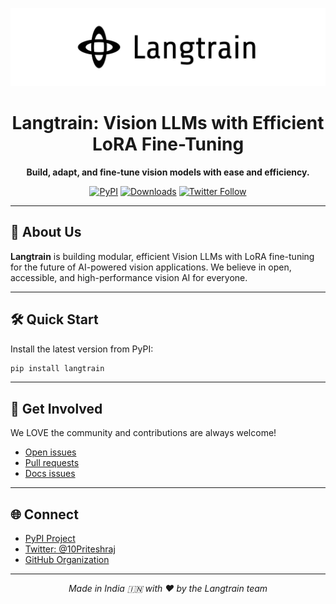 <p align="center">
  <picture>
    <source media="(prefers-color-scheme: dark)" srcset="https://raw.githubusercontent.com/langtrain-ai/langtrain/main/static/langtrain-use-dark.png">
    <img alt="Langtrain Logo" src="https://raw.githubusercontent.com/langtrain-ai/langtrain/main/static/langtrain-white.png" width="full" />
  </picture>
</p>

<h1 align="center">Langtrain: Vision LLMs with Efficient LoRA Fine-Tuning</h1>
<p align="center"><b>Build, adapt, and fine-tune vision models with ease and efficiency.</b></p>

<p align="center">
  <a href="https://pypi.org/project/langtrain/"><img src="https://img.shields.io/pypi/v/langtrain?label=PyPI&logo=pypi" alt="PyPI"></a>
  <a href="https://pypi.org/project/langtrain/"><img src="https://img.shields.io/pypi/dm/langtrain?label=Downloads&logo=python" alt="Downloads"></a>
  <a href="https://twitter.com/10Priteshraj"><img src="https://img.shields.io/twitter/follow/10Priteshraj?style=social" alt="Twitter Follow"></a>
</p>

---

## 🚀 About Us

**Langtrain** is building modular, efficient Vision LLMs with LoRA fine-tuning for the future of AI-powered vision applications. We believe in open, accessible, and high-performance vision AI for everyone.

---

## 🛠️ Quick Start

Install the latest version from PyPI:

```bash
pip install langtrain
```

---

## 🤝 Get Involved

We LOVE the community and contributions are always welcome!

- [Open issues](https://github.com/langtrain-ai/langtrain/issues)
- [Pull requests](https://github.com/langtrain-ai/langtrain/pulls)
- [Docs issues](https://github.com/langtrain-ai/langtrain/issues)

---

## 🌐 Connect

- [PyPI Project](https://pypi.org/project/langtrain/)
- [Twitter: @10Priteshraj](https://twitter.com/10Priteshraj)
- [GitHub Organization](https://github.com/langtrain-ai)

---

<p align="center">
  <i>Made in India 🇮🇳 with ❤️ by the Langtrain team</i>
</p>
